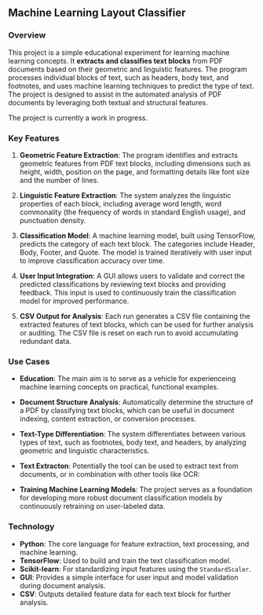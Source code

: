 ## Machine Learning Layout Classifier

### Overview

This project is a simple educational experiment for learning machine learning concepts. It **extracts and classifies text blocks** from PDF documents based on their geometric and linguistic features. The program processes individual blocks of text, such as headers, body text, and footnotes, and uses machine learning techniques to predict the type of text. The project is designed to assist in the automated analysis of PDF documents by leveraging both textual and structural features.

The project is currently a work in progress.

### Key Features

1. **Geometric Feature Extraction**: 
   The program identifies and extracts geometric features from PDF text blocks, including dimensions such as height, width, position on the page, and formatting details like font size and the number of lines.

2. **Linguistic Feature Extraction**:
   The system analyzes the linguistic properties of each block, including average word length, word commonality (the frequency of words in standard English usage), and punctuation density. 

3. **Classification Model**:
   A machine learning model, built using TensorFlow, predicts the category of each text block. The categories include Header, Body, Footer, and Quote. The model is trained iteratively with user input to improve classification accuracy over time.

4. **User Input Integration**:
   A GUI allows users to validate and correct the predicted classifications by reviewing text blocks and providing feedback. This input is used to continuously train the classification model for improved performance.

5. **CSV Output for Analysis**:
   Each run generates a CSV file containing the extracted features of text blocks, which can be used for further analysis or auditing. The CSV file is reset on each run to avoid accumulating redundant data.

### Use Cases

- **Education**: 
  The main aim is to serve as a vehicle for experienceing machine learning concepts on practical, functional examples.
  
- **Document Structure Analysis**: 
  Automatically determine the structure of a PDF by classifying text blocks, which can be useful in document indexing, content extraction, or conversion processes.
  
- **Text-Type Differentiation**: 
  The system differentiates between various types of text, such as footnotes, body text, and headers, by analyzing geometric and linguistic characteristics.

- **Text Extracton**: 
  Potentially the tool can be used to  extract text from documents, or in combination with other tools like OCR:
  
- **Training Machine Learning Models**: 
  The project serves as a foundation for developing more robust document classification models by continuously retraining on user-labeled data.

### Technology

- **Python**: The core language for feature extraction, text processing, and machine learning.
- **TensorFlow**: Used to build and train the text classification model.
- **Scikit-learn**: For standardizing input features using the `StandardScaler`.
- **GUI**: Provides a simple interface for user input and model validation during document analysis.
- **CSV**: Outputs detailed feature data for each text block for further analysis.
